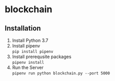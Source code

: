 # blockchain

## Installation
1. Install Python 3.7
2. Install pipenv  
    `pip install pipenv`
3. Install prerequsite packages  
    `pipenv install`
4. Run the Server  
    `pipenv run python blockchain.py --port 5000`
